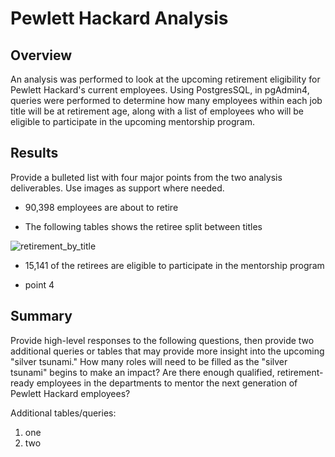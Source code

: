 # Pewlett Hackard Analysis

## Overview
An analysis was performed to look at the upcoming retirement eligibility for Pewlett Hackard's current employees. Using PostgresSQL, in pgAdmin4, queries were performed to determine how many employees within each job title will be at retirement age, along with a list of employees who will be eligible to participate in the upcoming mentorship program.

## Results
Provide a bulleted list with four major points from the two analysis deliverables. Use images as support where needed.

- 90,398 employees are about to retire

- The following tables shows the retiree split between titles

![retirement_by_title](https://user-images.githubusercontent.com/90863226/140658991-c969ac80-6792-4d94-95ae-ed085db02764.png)
- 15,141 of the retirees are eligible to participate in the mentorship program

- point 4


## Summary
Provide high-level responses to the following questions, then provide two additional queries or tables that may provide more insight into the upcoming "silver tsunami."
How many roles will need to be filled as the "silver tsunami" begins to make an impact?
Are there enough qualified, retirement-ready employees in the departments to mentor the next generation of Pewlett Hackard employees?

Additional tables/queries:
1. one
2. two

